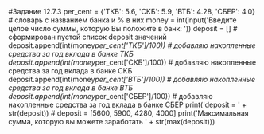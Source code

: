 #Задание 12.7.3
per_cent = {'ТКБ': 5.6, 'СКБ': 5.9, 'ВТБ': 4.28, 'СБЕР': 4.0} # словарь с названием банка и % в них
money = int(input('Введите целое число суммы, которую Вы положите в банк: '))
deposit = [] # сформирован пустой список deposit значений
deposit.append(int(money*per_cent['ТКБ']/100)) # добавляю накопленные средства за год вклада в банке ТКБ
deposit.append(int(money*per_cent['СКБ']/100)) # добавляю накопленные средства за год вклада в банке СКБ
deposit.append(int(money*per_cent['ВТБ']/100)) # добавляю накопленные средства за год вклада в банке ВТБ
deposit.append(int(money*per_cent['СБЕР']/100)) # добавляю накопленные средства за год вклада в банке СБЕР
print('deposit = ' + str(deposit)) # deposit = [5600, 5900, 4280, 4000]
print('Максимальная сумма, которую вы можете заработать ' + str(max(deposit)))
